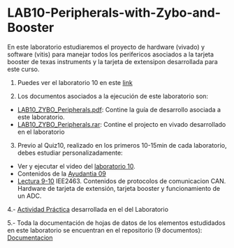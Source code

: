 # LAB10-Peripherals-with-Zybo-and-Booster
En este laboratorio estudiaremos el proyecto de hardware (vivado) y software (vitis) para manejar todos los perifericos asociados a la tarjeta booster de texas instruments y la tarjeta de extensipon desarrollada para este curso.

1. Puedes ver el laboratorio 10 en este [link](https://youtu.be/GfpxdPVP_WU)

2. Los documentos asociados a la ejecución de este laboratorio son:

* [LAB10_ZYBO_Peripherals.pdf](https://github.com/IEE2463-SEP/LAB10-Peripherals-with-Zybo-and-Booster/blob/main/LAB10_ZYBO_Peripherals.pdf): Contine la guía de desarrollo asociada a este laboratorio.
* [LAB10_ZYBO_Peripherals.rar](https://github.com/IEE2463-SEP/LAB10-Peripherals-with-Zybo-and-Booster/blob/main/Proyecto_Base_Booster.rar): Contine el projecto en vivado desarrollado en el laboratorio
 
3. Previo al Quiz10, realizado en los primeros 10-15min de cada laboratorio, debes estudiar personalizadamente:

* Ver y ejecutar el video del [laboratorio 10](https://youtu.be/GfpxdPVP_WU).
* Contenidos de la [Ayudantia 09](https://youtu.be/3dn__gzqBcg)
* [Lectura 9-10](https://github.com/IEE2463-SEP/Lecturas) IEE2463. Contenidos de protocolos de comunicacion CAN. Hardware de tarjeta de extensión, tarjeta booster y funcionamiento de un ADC.
  
4.- [Actividad Práctica](https://github.com/IEE2463-SEP/LAB10-Peripherals-with-Zybo-and-Booster/blob/main/LAB10_Perifericos.pptx) desarrollada en el del Laboratorio 

5.- Toda la documentación de hojas de datos de los elementos estudidados en este laboratorio se encuentran en el repositorio (9 documentos): [Documentacion](https://github.com/IEE2463-SEP/Documentacion)


